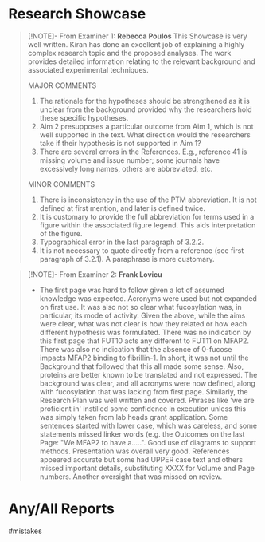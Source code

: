 # Research Showcase

> [!NOTE]-  From Examiner 1: **Rebecca Poulos**
> This Showcase is very well written. Kiran has done an excellent job of explaining a highly complex research topic and the proposed analyses. The work provides detailed information relating to the relevant background and associated experimental techniques. 
> 
> MAJOR COMMENTS 
> 1. The rationale for the hypotheses should be strengthened as it is unclear from the background provided why the researchers hold these specific hypotheses. 
> 2. Aim 2 presupposes a particular outcome from Aim 1, which is not well supported in the text. What direction would the researchers take if their hypothesis is not supported in Aim 1? 
> 3. There are several errors in the References. E.g., reference 41 is missing volume and issue number; some journals have excessively long names, others are abbreviated, etc. 
> 
> MINOR COMMENTS 
> 1. There is inconsistency in the use of the PTM abbreviation. It is not defined at first mention, and later is defined twice. 
> 2. It is customary to provide the full abbreviation for terms used in a figure within the associated figure legend. This aids interpretation of the figure. 
> 3. Typographical error in the last paragraph of 3.2.2. 
> 4. It is not necessary to quote directly from a reference (see first paragraph of 3.2.1). A paraphrase is more customary.

> [!NOTE]- From Examiner 2: **Frank Lovicu**
> - The first page was hard to follow given a lot of assumed knowledge was expected. Acronyms were used but not expanded on first use. It was also not so clear what fucosylation was, in particular, its mode of activity. Given the above, while the aims were clear, what was not clear is how they related or how each different hypothesis was formulated. There was no indication by this first page that FUT10 acts any different to FUT11 on MFAP2. There was also no indication that the absence of 0-fucose impacts MFAP2 binding to fibrillin-1. In short, it was not until the Background that followed that this all made some sense. Also, proteins are better known to be translated and not expressed. The background was clear, and all acronyms were now defined, along with fucosylation that was lacking from first page. Similarly, the Research Plan was well written and covered. Phrases like 'we are proficient in' instilled some confidence in execution unless this was simply taken from lab heads grant application. Some sentences started with lower case, which was careless, and some statements missed linker words (e.g. the Outcomes on the last Page: "We MFAP2 to have a…..". Good use of diagrams to support methods. Presentation was overall very good. References appeared accurate but some had UPPER case text and others missed important details, substituting XXXX for Volume and Page numbers. Another oversight that was missed on review.

# Any/All Reports

#mistakes